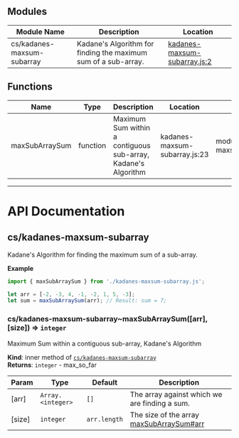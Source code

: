 ## Modules
| Module Name | Description | Location |
|---|---|---|
| <a name="module_cs/kadanes-maxsum-subarray">cs/kadanes-maxsum-subarray</a> | Kadane&#x27;s Algorithm for finding the maximum sum of a sub-array. | [kadanes-maxsum-subarray.js:2](./modules/kadanes-maxsum-subarray.js#L2) |

## Functions
| Name | Type | Description | Location | MemberOf | Scope |
|---|---|---|---|---|---|
| <a name="module_cs/kadanes-maxsum-subarray..maxSubArraySum">maxSubArraySum</a> | function | Maximum Sum within a contiguous sub-array, Kadane&#x27;s Algorithm | kadanes-maxsum-subarray.js:23 | module:cs/kadanes-maxsum-subarray | inner |

---

# API Documentation

<a name="module_cs/kadanes-maxsum-subarray"></a>

## cs/kadanes-maxsum-subarray
Kadane's Algorithm for finding the maximum sum of a sub-array.

**Example**  
```js
import { maxSubArraySum } from './kadanes-maxsum-subarray.js';

let arr = [-2, -3, 4, -1, -2, 1, 5, -3];
let sum = maxSubArraySum(arr); // Result: sum = 7;
```
<a name="module_cs/kadanes-maxsum-subarray..maxSubArraySum"></a>

### cs/kadanes-maxsum-subarray~maxSubArraySum([arr], [size]) ⇒ <code>integer</code>
Maximum Sum within a contiguous sub-array, Kadane's Algorithm

**Kind**: inner method of [<code>cs/kadanes-maxsum-subarray</code>](#module_cs/kadanes-maxsum-subarray)  
**Returns**: <code>integer</code> - max_so_far  

| Param | Type | Default | Description |
| --- | --- | --- | --- |
| [arr] | <code>Array.&lt;integer&gt;</code> | <code>[]</code> | The array against which we are finding a sum. |
| [size] | <code>integer</code> | <code>arr.length</code> | The size of the array [maxSubArraySum#arr](maxSubArraySum#arr) |


